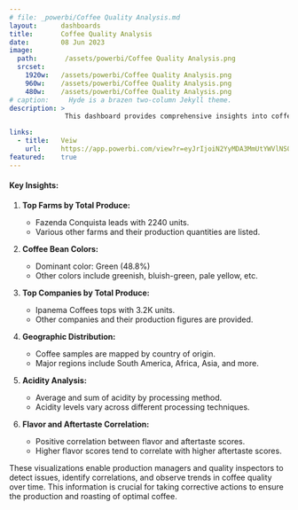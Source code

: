```yaml
---
# file: _powerbi/Coffee Quality Analysis.md
layout:      dashboards
title:       Coffee Quality Analysis
date:        08 Jun 2023
image:
  path:       /assets/powerbi/Coffee Quality Analysis.png
  srcset:
    1920w:   /assets/powerbi/Coffee Quality Analysis.png
    960w:    /assets/powerbi/Coffee Quality Analysis.png
    480w:    /assets/powerbi/Coffee Quality Analysis.png
# caption:     Hyde is a brazen two-column Jekyll theme.
description: >
              This dashboard provides comprehensive insights into coffee quality data, focusing on key metrics to evaluate the overall quality of coffee. It highlights various coffee types, regions, and processing methods, identifying opportunities to enhance specific coffee varieties and growing locations.

links:
  - title:   Veiw
    url:     https://app.powerbi.com/view?r=eyJrIjoiN2YyMDA3MmUtYWVlNS00MTQ1LWE1ZDQtY2Y3ZDA0ZGJhNjQ5IiwidCI6IjZiY2E4MzUxLTAxZDMtNDI1Mi04NWVhLWJkYThmOGQyMzViZCIsImMiOjl9
featured:    true
---
```

#### Key Insights:

1.  **Top Farms by Total Produce:**
    
    -   Fazenda Conquista leads with 2240 units.
    -   Various other farms and their production quantities are listed.
2.  **Coffee Bean Colors:**
    
    -   Dominant color: Green (48.8%)
    -   Other colors include greenish, bluish-green, pale yellow, etc.
3.  **Top Companies by Total Produce:**
    
    -   Ipanema Coffees tops with 3.2K units.
    -   Other companies and their production figures are provided.
4.  **Geographic Distribution:**
    
    -   Coffee samples are mapped by country of origin.
    -   Major regions include South America, Africa, Asia, and more.
5.  **Acidity Analysis:**
    
    -   Average and sum of acidity by processing method.
    -   Acidity levels vary across different processing techniques.
6.  **Flavor and Aftertaste Correlation:**
    
    -   Positive correlation between flavor and aftertaste scores.
    -   Higher flavor scores tend to correlate with higher aftertaste scores.

These visualizations enable production managers and quality inspectors to detect issues, identify correlations, and observe trends in coffee quality over time. This information is crucial for taking corrective actions to ensure the production and roasting of optimal coffee.

